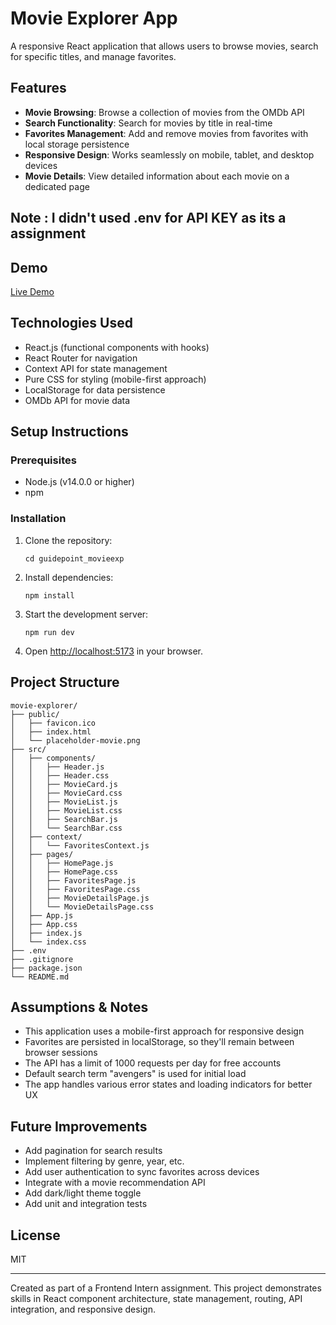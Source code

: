 # Movie Explorer App

A responsive React application that allows users to browse movies, search for specific titles, and manage favorites.

## Features

- **Movie Browsing**: Browse a collection of movies from the OMDb API
- **Search Functionality**: Search for movies by title in real-time
- **Favorites Management**: Add and remove movies from favorites with local storage persistence
- **Responsive Design**: Works seamlessly on mobile, tablet, and desktop devices
- **Movie Details**: View detailed information about each movie on a dedicated page

## Note : I didn't used .env for API KEY as its a assignment

## Demo

[Live Demo](https://guidepoint-movieexp.vercel.app/)

## Technologies Used

- React.js (functional components with hooks)
- React Router for navigation
- Context API for state management
- Pure CSS for styling (mobile-first approach)
- LocalStorage for data persistence
- OMDb API for movie data

## Setup Instructions

### Prerequisites

- Node.js (v14.0.0 or higher)
- npm 

### Installation

1. Clone the repository:
   ```
   cd guidepoint_movieexp
   ```

2. Install dependencies:
   ```
   npm install
   ```

4. Start the development server:
   ```
   npm run dev
   ```

5. Open [http://localhost:5173](http://localhost:5173) in your browser.


## Project Structure

```
movie-explorer/
├── public/
│   ├── favicon.ico
│   ├── index.html
│   └── placeholder-movie.png
├── src/
│   ├── components/
│   │   ├── Header.js
│   │   ├── Header.css
│   │   ├── MovieCard.js
│   │   ├── MovieCard.css
│   │   ├── MovieList.js
│   │   ├── MovieList.css
│   │   ├── SearchBar.js
│   │   └── SearchBar.css
│   ├── context/
│   │   └── FavoritesContext.js
│   ├── pages/
│   │   ├── HomePage.js
│   │   ├── HomePage.css
│   │   ├── FavoritesPage.js
│   │   ├── FavoritesPage.css
│   │   ├── MovieDetailsPage.js
│   │   └── MovieDetailsPage.css
│   ├── App.js
│   ├── App.css
│   ├── index.js
│   └── index.css
├── .env
├── .gitignore
├── package.json
└── README.md
```

## Assumptions & Notes

- This application uses a mobile-first approach for responsive design
- Favorites are persisted in localStorage, so they'll remain between browser sessions
- The API has a limit of 1000 requests per day for free accounts
- Default search term "avengers" is used for initial load
- The app handles various error states and loading indicators for better UX

## Future Improvements

- Add pagination for search results
- Implement filtering by genre, year, etc.
- Add user authentication to sync favorites across devices
- Integrate with a movie recommendation API
- Add dark/light theme toggle
- Add unit and integration tests

## License

MIT

---

Created as part of a Frontend Intern assignment. This project demonstrates skills in React component architecture, state management, routing, API integration, and responsive design.